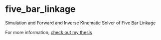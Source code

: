# five_bar_linkage
Simulation and Forward and Inverse Kinematic Solver of Five Bar Linkage

For more information, [check out my thesis](https://scholarworks.uvm.edu/hcoltheses/406/)
